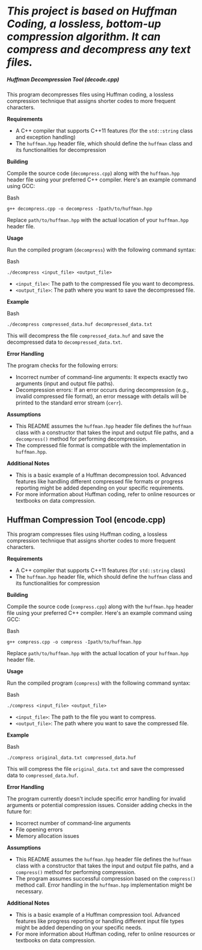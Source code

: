 # *This project is based on Huffman Coding, a lossless, bottom-up compression algorithm. It can compress and decompress any text files.*

##### **Huffman Decompression Tool (decode.cpp)**

This program decompresses files using Huffman coding, a lossless compression technique that assigns shorter codes to more frequent characters.

**Requirements**

* A C++ compiler that supports C++11 features (for the `std::string` class and exception handling)
* The `huffman.hpp` header file, which should define the `huffman` class and its functionalities for decompression

**Building**

Compile the source code (`decompress.cpp`) along with the `huffman.hpp` header file using your preferred C++ compiler. Here's an example command using GCC:

Bash

```
g++ decompress.cpp -o decompress -Ipath/to/huffman.hpp
```

Replace `path/to/huffman.hpp` with the actual location of your `huffman.hpp` header file.

**Usage**

Run the compiled program (`decompress`) with the following command syntax:

Bash

```
./decompress <input_file> <output_file>
```

* `<input_file>`: The path to the compressed file you want to decompress.
* `<output_file>`: The path where you want to save the decompressed file.

**Example**

Bash

```
./decompress compressed_data.huf decompressed_data.txt
```

This will decompress the file `compressed_data.huf` and save the decompressed data to `decompressed_data.txt`.

**Error Handling**

The program checks for the following errors:

* Incorrect number of command-line arguments: It expects exactly two arguments (input and output file paths).
* Decompression errors: If an error occurs during decompression (e.g., invalid compressed file format), an error message with details will be printed to the standard error stream (`cerr`).

**Assumptions**

* This README assumes the `huffman.hpp` header file defines the `huffman` class with a constructor that takes the input and output file paths, and a `decompress()` method for performing decompression.
* The compressed file format is compatible with the implementation in `huffman.hpp`.

**Additional Notes**

* This is a basic example of a Huffman decompression tool. Advanced features like handling different compressed file formats or progress reporting might be added depending on your specific requirements.
* For more information about Huffman coding, refer to online resources or textbooks on data compression.


## Huffman Compression Tool (encode.cpp)

This program compresses files using Huffman coding, a lossless compression technique that assigns shorter codes to more frequent characters.

**Requirements**

* A C++ compiler that supports C++11 features (for `std::string` class)
* The `huffman.hpp` header file, which should define the `huffman` class and its functionalities for compression

**Building**

Compile the source code (`compress.cpp`) along with the `huffman.hpp` header file using your preferred C++ compiler. Here's an example command using GCC:

Bash

```
g++ compress.cpp -o compress -Ipath/to/huffman.hpp
```

Replace `path/to/huffman.hpp` with the actual location of your `huffman.hpp` header file.

**Usage**

Run the compiled program (`compress`) with the following command syntax:

Bash

```
./compress <input_file> <output_file>
```

* `<input_file>`: The path to the file you want to compress.
* `<output_file>`: The path where you want to save the compressed file.

**Example**

Bash

```
./compress original_data.txt compressed_data.huf
```

This will compress the file `original_data.txt` and save the compressed data to `compressed_data.huf`.

**Error Handling**

The program currently doesn't include specific error handling for invalid arguments or potential compression issues. Consider adding checks in the future for:

* Incorrect number of command-line arguments
* File opening errors
* Memory allocation issues

**Assumptions**

* This README assumes the `huffman.hpp` header file defines the `huffman` class with a constructor that takes the input and output file paths, and a `compress()` method for performing compression.
* The program assumes successful compression based on the `compress()` method call. Error handling in the `huffman.hpp` implementation might be necessary.

**Additional Notes**

* This is a basic example of a Huffman compression tool. Advanced features like progress reporting or handling different input file types might be added depending on your specific needs.
* For more information about Huffman coding, refer to online resources or textbooks on data compression.
